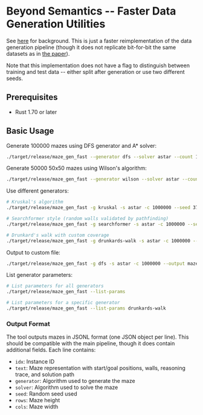 # Beyond Semantics -- Faster Data Generation Utilities

See [here](https://github.com/kstechly/beyond-semantics-maze-visualizer) for background. This is just a faster reimplementation of the data generation pipeline (though it does not replicate bit-for-bit the same datasets as in [the paper](https://arxiv.org/abs/2505.13775)).

Note that this implementation does not have a flag to distinguish between training and test data -- either split after generation or use two different seeds.

## Prerequisites
- Rust 1.70 or later

## Basic Usage
Generate 100000 mazes using DFS generator and A* solver:
```bash
./target/release/maze_gen_fast --generator dfs --solver astar --count 100000 --seed 12345
```
Generate 50000 50x50 mazes using Wilson's algorithm:
```bash
./target/release/maze_gen_fast --generator wilson --solver astar --count 50000 --rows 50 --cols 50 --seed 41
```

Use different generators:
```bash
# Kruskal's algorithm
./target/release/maze_gen_fast -g kruskal -s astar -c 1000000 --seed 37

# Searchformer style (random walls validated by pathfinding)
./target/release/maze_gen_fast -g searchformer -s astar -c 1000000 --seed 999

# Drunkard's walk with custom coverage
./target/release/maze_gen_fast -g drunkards-walk -s astar -c 1000000 --param coverage=0.7 --seed 666
```

Output to custom file:
```bash
./target/release/maze_gen_fast -g dfs -s astar -c 1000000 --output mazes.jsonl --seed 54321
```

List generator parameters:
```bash
# List parameters for all generators
./target/release/maze_gen_fast --list-params

# List parameters for a specific generator
./target/release/maze_gen_fast --list-params drunkards-walk
```

### Output Format
The tool outputs mazes in JSONL format (one JSON object per line). This should be compatible with the main pipeline, though it does contain additional fields. Each line contains:
- `idx`: Instance ID
- `text`: Maze representation with start/goal positions, walls, reasoning trace, and solution path
- `generator`: Algorithm used to generate the maze
- `solver`: Algorithm used to solve the maze
- `seed`: Random seed used
- `rows`: Maze height
- `cols`: Maze width
